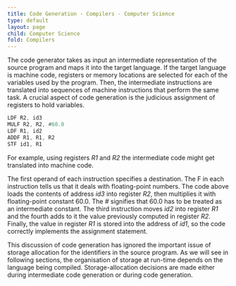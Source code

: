 ```yaml
---
title: Code Generation - Compilers - Computer Science
type: default
layout: page
child: Computer Science
fold: Compilers
---
```


The code generator takes as input an intermediate representation of the source
program and maps it into the target language. If the target language is machine
code, registers or memory locations are selected for each of the variables used
by the program. Then, the intermediate instructions are translated into
sequences of machine instructions that perform the same task. A crucial aspect
of code generation is the judicious assignment of registers to hold variables.

```asm
LDF R2, id3
MULF R2, R2, #60.0
LDF R1, id2
ADDF R1, R1, R2
STF id1, R1
```

For example, using registers _R1_ and _R2_ the intermediate code might get
translated into machine code.

The first operand of each instruction specifies a destination. The F in each
instruction tells us that it deals with floating-point numbers. The code above
loads the contents of address _id3_ into register _R2_, then multiplies it with
floating-point constant 60.0. The _#_ signifies that 60.0 has to be treated as
an intermediate constant. The third instruction moves _id2_ into register _R1_
and the fourth adds to it the value previously computed in register _R2_.
Finally, the value in register _R1_ is stored into the address of _id1_, so the
code correctly implements the assignment statement.

This discussion of code generation has ignored the important issue of storage
allocation for the identifiers in the source program. As we will see in
following sections, the organisation of storage at run-time depends on the
language being compiled. Storage-allocation decisions are made either during
intermediate code generation or during code generation.
